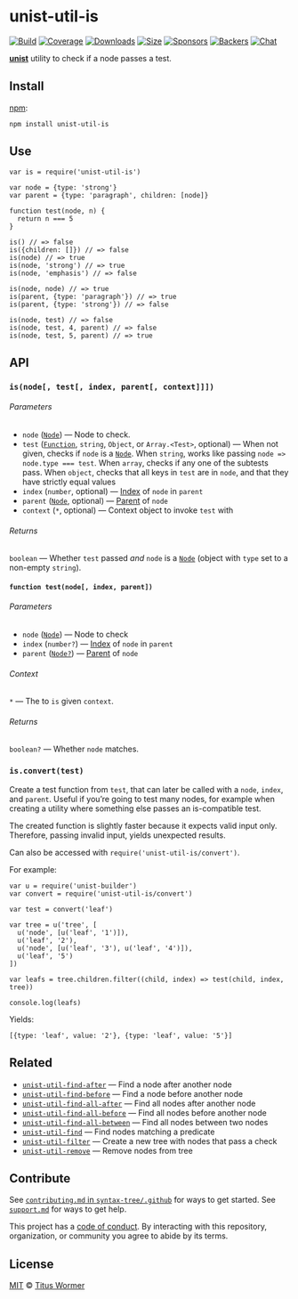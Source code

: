 unist-util-is
=============

[![Build](https://img.shields.io/travis/syntax-tree/unist-util-is.svg)](https://travis-ci.org/syntax-tree/unist-util-is) [![Coverage](https://img.shields.io/codecov/c/github/syntax-tree/unist-util-is.svg)](https://codecov.io/github/syntax-tree/unist-util-is) [![Downloads](https://img.shields.io/npm/dm/unist-util-is.svg)](https://www.npmjs.com/package/unist-util-is) [![Size](https://img.shields.io/bundlephobia/minzip/unist-util-is.svg)](https://bundlephobia.com/result?p=unist-util-is) [![Sponsors](https://opencollective.com/unified/sponsors/badge.svg)](https://opencollective.com/unified) [![Backers](https://opencollective.com/unified/backers/badge.svg)](https://opencollective.com/unified) [![Chat](https://img.shields.io/badge/chat-spectrum-7b16ff.svg)](https://spectrum.chat/unified/syntax-tree)

[**unist**](https://github.com/syntax-tree/unist) utility to check if a node passes a test.

Install
-------

[npm](https://docs.npmjs.com/cli/install):

    npm install unist-util-is

Use
---

    var is = require('unist-util-is')

    var node = {type: 'strong'}
    var parent = {type: 'paragraph', children: [node]}

    function test(node, n) {
      return n === 5
    }

    is() // => false
    is({children: []}) // => false
    is(node) // => true
    is(node, 'strong') // => true
    is(node, 'emphasis') // => false

    is(node, node) // => true
    is(parent, {type: 'paragraph'}) // => true
    is(parent, {type: 'strong'}) // => false

    is(node, test) // => false
    is(node, test, 4, parent) // => false
    is(node, test, 5, parent) // => true

API
---

### `is(node[, test[, index, parent[, context]]])`

###### Parameters

-   `node` ([`Node`](https://github.com/syntax-tree/unist#node)) — Node to check.
-   `test` ([`Function`](#function-testnode-index-parent), `string`, `Object`, or `Array.<Test>`, optional) — When not given, checks if `node` is a [`Node`](https://github.com/syntax-tree/unist#node). When `string`, works like passing `node => node.type === test`. When `array`, checks if any one of the subtests pass. When `object`, checks that all keys in `test` are in `node`, and that they have strictly equal values
-   `index` (`number`, optional) — [Index](https://github.com/syntax-tree/unist#index) of `node` in `parent`
-   `parent` ([`Node`](https://github.com/syntax-tree/unist#node), optional) — [Parent](https://github.com/syntax-tree/unist#parent-1) of `node`
-   `context` (`*`, optional) — Context object to invoke `test` with

###### Returns

`boolean` — Whether `test` passed *and* `node` is a [`Node`](https://github.com/syntax-tree/unist#node) (object with `type` set to a non-empty `string`).

#### `function test(node[, index, parent])`

###### Parameters

-   `node` ([`Node`](https://github.com/syntax-tree/unist#node)) — Node to check
-   `index` (`number?`) — [Index](https://github.com/syntax-tree/unist#index) of `node` in `parent`
-   `parent` ([`Node?`](https://github.com/syntax-tree/unist#node)) — [Parent](https://github.com/syntax-tree/unist#parent-1) of `node`

###### Context

`*` — The to `is` given `context`.

###### Returns

`boolean?` — Whether `node` matches.

### `is.convert(test)`

Create a test function from `test`, that can later be called with a `node`, `index`, and `parent`. Useful if you’re going to test many nodes, for example when creating a utility where something else passes an is-compatible test.

The created function is slightly faster because it expects valid input only. Therefore, passing invalid input, yields unexpected results.

Can also be accessed with `require('unist-util-is/convert')`.

For example:

    var u = require('unist-builder')
    var convert = require('unist-util-is/convert')

    var test = convert('leaf')

    var tree = u('tree', [
      u('node', [u('leaf', '1')]),
      u('leaf', '2'),
      u('node', [u('leaf', '3'), u('leaf', '4')]),
      u('leaf', '5')
    ])

    var leafs = tree.children.filter((child, index) => test(child, index, tree))

    console.log(leafs)

Yields:

    [{type: 'leaf', value: '2'}, {type: 'leaf', value: '5'}]

Related
-------

-   [`unist-util-find-after`](https://github.com/syntax-tree/unist-util-find-after) — Find a node after another node
-   [`unist-util-find-before`](https://github.com/syntax-tree/unist-util-find-before) — Find a node before another node
-   [`unist-util-find-all-after`](https://github.com/syntax-tree/unist-util-find-all-after) — Find all nodes after another node
-   [`unist-util-find-all-before`](https://github.com/syntax-tree/unist-util-find-all-before) — Find all nodes before another node
-   [`unist-util-find-all-between`](https://github.com/mrzmmr/unist-util-find-all-between) — Find all nodes between two nodes
-   [`unist-util-find`](https://github.com/blahah/unist-util-find) — Find nodes matching a predicate
-   [`unist-util-filter`](https://github.com/eush77/unist-util-filter) — Create a new tree with nodes that pass a check
-   [`unist-util-remove`](https://github.com/eush77/unist-util-remove) — Remove nodes from tree

Contribute
----------

See [`contributing.md` in `syntax-tree/.github`](https://github.com/syntax-tree/.github/blob/master/contributing.md) for ways to get started. See [`support.md`](https://github.com/syntax-tree/.github/blob/master/support.md) for ways to get help.

This project has a [code of conduct](https://github.com/syntax-tree/.github/blob/master/code-of-conduct.md). By interacting with this repository, organization, or community you agree to abide by its terms.

License
-------

[MIT](license) © [Titus Wormer](https://wooorm.com)
